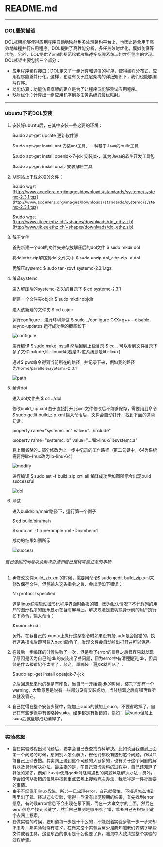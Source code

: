 # README.md
***
### DOL框架描述
DOL框架能够使得应用程序自动地映射到多处理架构平台上，也因此适合用于高效地编程并行应用程序。DOL提供了高性能分析，多任务映射优化，模拟仿真等功能。另外，DOL提供了xml的规范格式来描述多处理系统上的并行程序的实现。DOL框架主要包括三个部分：

* 应用程序编程接口：DOL定义了一组计算和通信的程序，使得编程分布式，应用程序能够并行化。这样，在没有关于底层架构的详细知识下，我们也能够编写程序。
* 功能仿真：功能仿真框架的建立是为了让程序员能够测试应用程序。
* 映射优化：计算出一组应用程序到多任务系统的最优映射。
***
### ubuntu下的DOL安装
1. 安装好ubuntu后，在其中安装一些必要的环境：

	$sudo apt-get update 更新软件源
	
	$sudo apt-get install ant 安装ant工具，一种基于Java的build工具
	
	$sudo apt-get install openjdk-7-jdk 安装jdk，其为Java的软件开发工具包
	
	$sudo apt-get install unzip 安装解压工具
2. 从网站上下载必须的文件：

	$sudo wget [http://www.accellera.org/images/downloads/standards/systemc/systemc-2.3.1.tgz](http://www.accellera.org/images/downloads/standards/systemc/systemc-2.3.1.tgz)
	
	$sudo wget [http://www.tik.ee.ethz.ch/~shapes/downloads/dol_ethz.zip](http://www.tik.ee.ethz.ch/~shapes/downloads/dol_ethz.zip)
3. 解压文件

	首先新建一个dol的文件夹来存放解压后的dol文件 $ sudo mkdir dol
	
	将dolethz.zip解压到dol文件夹中 $ sudo unzip dol_ethz.zip -d dol
	
	再解压systemc $ sudo tar -zxvf systemc-2.3.1.tgz
	
4. 编译systemc

	进入解压后的systemc-2.3.1的目录下 $ cd systemc-2.3.1
	
	新建一个文件夹objdir $ sudo mkdir objdir
	
	进入该新建的文件夹 $ cd objdir
	
	运行configure，进行环境测试 $ sudo ../configure CXX=g++ --disable-async-updates 运行成功后的截图如下
	
	![configure](/Users/apple/Documents/1.png)
	
	进行编译 $ sudo make install 然后回到上级目录 $ cd .. 可以看到文件目录下多了文件include,lib-linux64(若是32位系统则是lib-linux)
	
	通过$ pwd命令得到当前所在的路径，并记录下来，例如我的路径为/home/parallels/systemc-2.3.1
	
	![path](/Users/apple/Documents/2.png)
	
5. 编译dol

	进入dol文件夹 $ cd ../dol
	
	修改build_zip.xml 由于直接打开此xml文件修改后不能够保存，需要用到命令 $ sudo gedit build_zip.xml 输入命令后，文件会自动打开，找到下面的这两句话：
		
	property name="systemc.inc" value=".../include"
	
	property name="systemc.lib" value=".../lib-linux/libsystemc.a"
	
	将上面省略的...部分修改为上一步中记录的工作路径（第二句话中，64为系统需要将lib-linux改为lib-linux64）
	
	![modify](/Users/apple/Documents/3.png)
	
	进行编译 $ sudo ant -f build_zip.xml all 编译成功后如图所示会出现build successful
	
	![dol](/Users/apple/Documents/4.png)
	
6. 测试

	进入build/bin/main路径下，运行第一个例子
	
	$ cd build/bin/main
	
	$ sudo ant -f runexample.xml -Dnumber=1
	
	成功的结果如图所示
	
	![success](/Users/apple/Documents/5.png)
	
###### 自己遇到的问题以及解决办法和自己觉得需要注意的事项
1. 再修改文件build_zip.xml的时候，需要用命令$ sudo gedit build_zip.xml来修改保存文件，但我输入这条指令之后，会出现如下错误：

	No protocol specified
	
	这是linux终端启动图形化程序界面时会报的错，因为默认情况下不允许别的用户的图形程序的图形显示在当前屏幕上。解决方法是要切换身份前的用户执行如下命令，输入命令：
	
	$ sudo xhost +
	
	另外，在我自己的ubuntu上执行这条指令时如果没有加sudo是会报错的。执行这条指令后即可输入gedit指令了，发现文件会自动弹出打开并可以保存。
	
2. 在最后一步编译的时候失败了一次，但是看了error的信息之后很容易就发现了原因是因为自己的jdk的安装出了些问题，因为error中有清楚提到jdk，但具体是什么报错记不太清了，总之，重新装一遍jdk就可以了： 

	$ sudo apt-get install openjdk-7-jdk 
	
	之后回想起来也的确是有印象，当自己一开始装jdk的时候，装完了却有一个warning，大致意思是说有一些部分没有安装成功，当时想着之后有错再看所以就没管它。

3. 自己觉得在整个安装步骤中，能加上sudo的就加上sudo，不要省略掉了。自己在有些步骤中有省略掉sudo，结果都是有报错的，例如：
	![sudo](/Users/apple/Documents/6.png)但加上sudo后就能够成功编译了。
***
### 实验感想
* 当在实验过程出现问题后，要学会自己去查找资料解决。比如说当我遇到上面第一个问题的时候，想问别人怎么解决，但他们都没有遇到这个问题，所以只能自己上网去搜。其实网上遇到这个问题的人挺多的，也有关于这个问题的解释以及具体解决办法。最主要的是，在自己查询资料的过程中，自己还知道了其他的知识，例如linux中使用gedit时经常遇到的问题以及解决办法；另外，学会如何从报错的信息中找到重点去网上搜索解决办法，我觉得是一件挺重要的事情。
* 由于不经常用linux系统，所以一旦出现error，自己就很怕，不知道怎么找到哪里出了错。经过这次实验，觉得一旦没有出现预期的结果，首先找到error信息，有时候error信息不会出现在最下面，而在一大串文字的上面，然后在error信息中找到关键字，然后自己推测是哪里除了错，或者自己再根据关键字去网上搜索。
* 在做实验的时候，要知道每一步是干什么的，不能跟着实验步骤一步一步来却不思考，那实验就没有意义。在做完这个实验后至少是要知道我们安装了哪些文件或者工具，这些东西的作用是什么也要了解，脑海中大致清楚整个实验的过程步骤。
